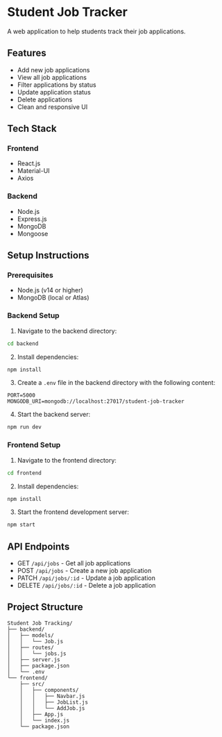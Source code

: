 # Student Job Tracker

A web application to help students track their job applications.

## Features

- Add new job applications
- View all job applications
- Filter applications by status
- Update application status
- Delete applications
- Clean and responsive UI

## Tech Stack

### Frontend
- React.js
- Material-UI
- Axios

### Backend
- Node.js
- Express.js
- MongoDB
- Mongoose

## Setup Instructions

### Prerequisites
- Node.js (v14 or higher)
- MongoDB (local or Atlas)

### Backend Setup
1. Navigate to the backend directory:
```bash
cd backend
```

2. Install dependencies:
```bash
npm install
```

3. Create a `.env` file in the backend directory with the following content:
```
PORT=5000
MONGODB_URI=mongodb://localhost:27017/student-job-tracker
```

4. Start the backend server:
```bash
npm run dev
```

### Frontend Setup
1. Navigate to the frontend directory:
```bash
cd frontend
```

2. Install dependencies:
```bash
npm install
```

3. Start the frontend development server:
```bash
npm start
```

## API Endpoints

- GET `/api/jobs` - Get all job applications
- POST `/api/jobs` - Create a new job application
- PATCH `/api/jobs/:id` - Update a job application
- DELETE `/api/jobs/:id` - Delete a job application

## Project Structure

```
Student Job Tracking/
├── backend/
│   ├── models/
│   │   └── Job.js
│   ├── routes/
│   │   └── jobs.js
│   ├── server.js
│   ├── package.json
│   └── .env
└── frontend/
    ├── src/
    │   ├── components/
    │   │   ├── Navbar.js
    │   │   ├── JobList.js
    │   │   └── AddJob.js
    │   ├── App.js
    │   └── index.js
    └── package.json
``` 